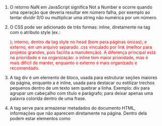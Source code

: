 1) O retorno NaN em JavaScript significa Not a Number e ocorre quando uma operação que deveria resultar em número falha, por exemplo ao tentar dividir 0/0 ou multiplicar uma string não numérica por um número.

2) O CSS pode ser adicionado de três formas: inline, diretamente na tag com o atributo style (ex.: <p style="color:red;">); interno, dentro da tag style no head (bom para páginas únicas); e externo, em um arquivo separado .css vinculado por link (melhor para projetos grandes, pois facilita a manutenção). A diferença principal está na prioridade e na organização: o inline tem maior prioridade, mas é mais difícil de manter, enquanto o externo é mais organizado e recomendado.

3) A tag div é um elemento de bloco, usada para estruturar seções maiores da página, enquanto a <span> é inline, usada para destacar ou estilizar trechos pequenos dentro de um texto sem quebrar a linha. Exemplo: div para agrupar um cabeçalho com título e parágrafo; <span> para deixar apenas uma palavra colorida dentro de uma frase.

4) A tag <head> serve para armazenar metadados do documento HTML, informações que não aparecem diretamente na página. Dentro dela podem estar elementos como <title> (título exibido na aba do navegador), <meta> (configurações de charset, autor ou descrição) e <link> (ligação com arquivos CSS).

5) As listas ordenadas ol apresentam os itens numerados, já as listas não ordenadas ul usam marcadores (bolinhas, quadrados etc.). Exemplo de lista ordenada: <ol><li>Primeiro</li><li>Segundo</li></ol>. Exemplo de lista não ordenada: <ul><li>Maçã</li><li>Banana</li></ul>.

6) A propriedade display no CSS define como o elemento é exibido. O valor block faz o elemento ocupar toda a largura disponível e quebrar a linha (ex.: div); o valor inline faz o elemento ocupar apenas o espaço do conteúdo, sem quebra de linha (ex.: span); e o inline-block combina os dois: fica na mesma linha como inline, mas permite definir largura e altura como block.

7) O box model CSS é essencialmente uma caixa que envolve cada elemento HTML. Ele consiste em: conteúdo, preenchimento, bordas e margens. A imagem abaixo ilustra o modelo de caixa. Explicação das diferentes partes (da parte mais interna para a parte mais externa) 
Conteúdo - O conteúdo da caixa, onde aparecem o texto e as imagens
Padding - Limpa uma área ao redor do conteúdo. O preenchimento é transparente
Borda - Uma borda que circunda o preenchimento e o conteúdo
Margem - Limpa uma área fora da borda. A margem é transparente

8) As tags semânticas do HTML5 têm a função de dar significado ao conteúdo, facilitando a compreensão da estrutura por navegadores, buscadores e leitores de tela. O header representa o cabeçalho da página ou de uma seção, geralmente com título e menu. O section define uma seção temática de conteúdo. Oarticle> representa um conteúdo independente, como uma notícia ou postagem. Já o footer é o rodapé da página ou de uma seção, usado para informações adicionais, como contatos ou direitos autorais.

9) O atributo target="_blank" faz com que um link seja aberto em uma nova aba ou janela do navegador. No entanto, ele pode abrir brechas de segurança, como o tabnabbing, em que a aba aberta tenta manipular a página original. Por isso, é recomendável usar também rel="noopener noreferrer", que impede essa vulnerabilidade.

10) A propriedade flex faz parte do Flexbox, um modelo de layout usado para organizar elementos de forma flexível dentro de um container. Ela define como os itens crescem ou encolhem em relação uns aos outros para ocupar o espaço disponível. Por exemplo, em um container com display: flex, é possível fazer um item ocupar o dobro do espaço de outro usando flex: 2 em vez de flex: 1.

11) As transições no CSS permitem que mudanças em propriedades aconteçam de forma gradual, criando animações simples. Elas são muito usadas em efeitos de hover. Por exemplo, um botão pode mudar de cor e aumentar de tamanho suavemente quando o mouse passa por cima
.botao {
  background: blue;
  color: white;
  transition: background 0.5s, transform 0.5s;
}
.botao:hover {
  background: darkblue;
  transform: scale(1.1);
}
16) Podemos usar const, var e let no código do JavaScript.O Var é o mais antigo, tem escopo de função ( vale dentro de toda a função) e permite redeclarar a variável no mesmo lugar, o que pode gerar problemas no código.O let é o mais moderno, tem escopo de bloco( só vale dentro das chave que ele foi criado e não pode ser redeclarado, mas o valor pode ser alterado.Já o const também tem escopo de bloco, mas não permite alterar o valor depois de definido.Porém em um objeto, podemos mudar o conteúdo interno, mas não trocar a variável interna.

17) 
let y = 20;
const z = 30;

console.log("1) x =", x); // 1) x = undefined 

x = 15;
y = 25;

console.log(x); // 15
console.log(y); // 25
console.log(z); // 30
var x = 10;

{
    var a = 100;
    let b = 200;
    const c = 300;


console.log(a); // 100
console.log(b); // 200
console.log(c); // 300
}

console.log(a);         // 100 
console.log(typeof b);  // "undefined" 
console.log(typeof c);  // "undefined"

{
    var m = "var da função";
    let n = "let da função";
    const o = "const da função";
    console.log(m); // "var da função"
    console.log(n); // "let da função"
    console.log(o); // "const da função"
}

console.log(typeof m); // "string" 
console.log(typeof n); // "undefined" 
console.log(typeof o); // "undefined"


18) Java é um linguagem compilada e orientada a objetos, usada principalmente para criar grandes aplicações, como sistemas corporativos ou sistemas de jogos.Já o JavaScript é uma linguagem interpretada, mais leve e criada para deixar as páginas da web mais interativas.

19) No JavaScript, == compara apenas os valores, fazendo conversão de tipo se necessário, enquanto === compara valor e tipo. Por exemplo, 5 ==’5’ é verdadeiro, mas 5 === ‘5’ é falso, porque os tipos são diferentes. O === é mais seguro para evitar erros.
 
20) Os operadores lógicos são usados para combinar e inverter condições em estruturas de decisão, como IF.O operador && retorna verdadeiro se todas as condições forem verdadeiras, o || retorna verdadeiro se pelo menos umas das condições forem verdadeiras.Já o operador ! inverte o valor lógico de uma condição, como em sim em não.


21) Sim.Para isso, podemos usar a notação de ponto ou a notação de colchetes, atribuindo um valor à nova propriedade desejada. Por exemplo, se temos um objeto pessoa com nome e idade , podemos adicionar uma propriedade altura usando pessoa.altura= 1.75 ou  pessoa[“altura”] = 1.75.


22) No JavaScript, undefined  significa que uma variável foi declarada, mas ainda não recebeu valor, enquanto null  é um valor que o programador atribui intencionalmente para indicar que a variável está vazia.

23) Em JavaScript, um objeto é uma estrutura que permite armazenar valores e funções organizados em propriedades, que são pares de chave e valor. Ele é usado para representar entidades do mundo real ou agrupar informações relacionadas em um único elemento. Um objeto é declarado usando chaves {} e suas propriedades são definidas dentro delas. Por exemplo, podemos criar um objeto pessoa com as propriedades nome, idade e uma função saudação, que permite acessar os dados ou executar ações relacionadas a esse objeto.
